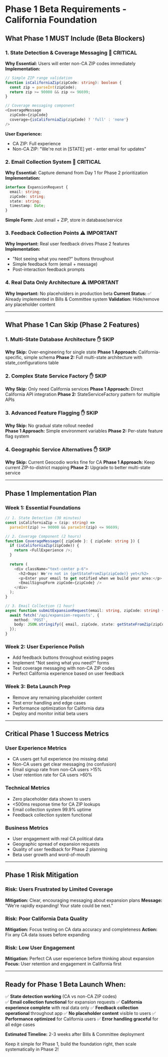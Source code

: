 # Phase 1 Beta Requirements - California Foundation

## What Phase 1 MUST Include (Beta Blockers)

### 1. State Detection & Coverage Messaging 🚨 CRITICAL
**Why Essential:** Users will enter non-CA ZIP codes immediately
**Implementation:** 
```typescript
// Simple ZIP range validation
function isCaliforniaZip(zipCode: string): boolean {
  const zip = parseInt(zipCode);
  return zip >= 90000 && zip <= 96699;
}

// Coverage messaging component
<CoverageMessage 
  zipCode={zipCode}
  coverage={isCaliforniaZip(zipCode) ? 'full' : 'none'}
/>
```
**User Experience:**
- CA ZIP: Full experience
- Non-CA ZIP: "We're not in [STATE] yet - enter email for updates"

### 2. Email Collection System 🚨 CRITICAL  
**Why Essential:** Capture demand from Day 1 for Phase 2 prioritization
**Implementation:**
```typescript
interface ExpansionRequest {
  email: string;
  zipCode: string;
  state: string;
  timestamp: Date;
}
```
**Simple Form:** Just email + ZIP, store in database/service

### 3. Feedback Collection Points ⚠️ IMPORTANT
**Why Important:** Real user feedback drives Phase 2 features
**Implementation:** 
- "Not seeing what you need?" buttons throughout
- Simple feedback form (email + message)
- Post-interaction feedback prompts

### 4. Real Data Only Architecture ⚠️ IMPORTANT
**Why Important:** No placeholders in production beta
**Current Status:** ✅ Already implemented in Bills & Committee system
**Validation:** Hide/remove any placeholder content

---

## What Phase 1 Can Skip (Phase 2 Features)

### 1. Multi-State Database Architecture ✋ SKIP
**Why Skip:** Over-engineering for single state
**Phase 1 Approach:** California-specific, simple schema
**Phase 2:** Full multi-state architecture with state_configurations table

### 2. Complex State Service Factory ✋ SKIP  
**Why Skip:** Only need California services
**Phase 1 Approach:** Direct California API integration
**Phase 2:** StateServiceFactory pattern for multiple APIs

### 3. Advanced Feature Flagging ✋ SKIP
**Why Skip:** No gradual state rollout needed  
**Phase 1 Approach:** Simple environment variables
**Phase 2:** Per-state feature flag system

### 4. Geographic Service Alternatives ✋ SKIP
**Why Skip:** Current Geocodio works fine for CA
**Phase 1 Approach:** Keep current ZIP-to-district mapping
**Phase 2:** Upgrade to better multi-state service

---

## Phase 1 Implementation Plan

### Week 1: Essential Foundations
```typescript
// 1. State Detection (30 minutes)
const isCaliforniaZip = (zip: string) => 
  parseInt(zip) >= 90000 && parseInt(zip) <= 96699;

// 2. Coverage Component (2 hours)
function CoverageMessage({ zipCode }: { zipCode: string }) {
  if (isCaliforniaZip(zipCode)) {
    return <FullExperience />;
  }
  
  return (
    <div className="text-center p-6">
      <h2>Oops! We're not in {getStateFromZip(zipCode)} yet</h2>
      <p>Enter your email to get notified when we build your area:</p>
      <EmailSignupForm zipCode={zipCode} />
    </div>
  );
}

// 3. Email Collection (1 hour)
async function submitExpansionRequest(email: string, zipCode: string) {
  await fetch('/api/expansion-requests', {
    method: 'POST',
    body: JSON.stringify({ email, zipCode, state: getStateFromZip(zipCode) })
  });
}
```

### Week 2: User Experience Polish
- Add feedback buttons throughout existing pages
- Implement "Not seeing what you need?" forms
- Test coverage messaging with non-CA ZIP codes
- Perfect California experience based on user feedback

### Week 3: Beta Launch Prep
- Remove any remaining placeholder content
- Test error handling and edge cases  
- Performance optimization for California data
- Deploy and monitor initial beta users

---

## Critical Phase 1 Success Metrics

### User Experience Metrics
- CA users get full experience (no missing data)
- Non-CA users get clear messaging (no confusion)
- Email signup rate from non-CA users >15%
- User retention rate for CA users >60%

### Technical Metrics  
- Zero placeholder data shown to users
- <500ms response time for CA ZIP lookups
- Email collection system 99.9% uptime
- Feedback collection system functional

### Business Metrics
- User engagement with real CA political data
- Geographic spread of expansion requests
- Quality of user feedback for Phase 2 planning
- Beta user growth and word-of-mouth

---

## Phase 1 Risk Mitigation

### Risk: Users Frustrated by Limited Coverage
**Mitigation:** Clear, encouraging messaging about expansion plans
**Message:** "We're rapidly expanding! Your state could be next."

### Risk: Poor California Data Quality  
**Mitigation:** Focus testing on CA data accuracy and completeness
**Action:** Fix any CA data issues before expanding

### Risk: Low User Engagement
**Mitigation:** Perfect CA user experience before thinking about expansion
**Focus:** User retention and engagement in California first

---

## Ready for Phase 1 Beta Launch When:

✅ **State detection working** (CA vs non-CA ZIP codes)  
✅ **Email collection functional** for expansion requests
✅ **California experience complete** with real data only
✅ **Feedback collection operational** throughout app
✅ **No placeholder content** visible to users
✅ **Performance optimized** for California users
✅ **Error handling graceful** for all edge cases

**Estimated Timeline:** 2-3 weeks after Bills & Committee deployment

Keep it simple for Phase 1, build the foundation right, then scale systematically in Phase 2!